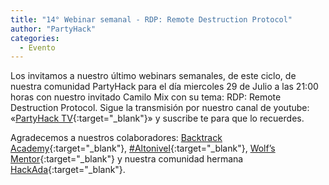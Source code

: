 ```yaml
---
title: "14° Webinar semanal - RDP: Remote Destruction Protocol"
author: "PartyHack"
categories:
  - Evento
---
```



Los invitamos a nuestro último webinars semanales, de este ciclo, de nuestra comunidad PartyHack para el día miercoles 29 de Julio a las 21:00 horas con nuestro invitado Camilo Mix con su tema: RDP: Remote Destruction Protocol. Sigue la transmisión por nuestro canal de youtube: «[PartyHack TV](https://www.youtube.com/channel/UCHLBYZ7Sv3jFCiBN3AgMUSA?sub_confirmation=1){:target="_blank"}» y suscribe te para que lo recuerdes.

Agradecemos a nuestros colaboradores: [Backtrack Academy](https://www.linkedin.com/company/10327440/){:target="_blank"}, [#Altonivel](https://www.linkedin.com/feed/hashtag/?keywords=altonivel&highlightedUpdateUrns=urn%3Ali%3Aactivity%3A6675797473685987328){:target="_blank"}, [Wolf’s Mentor](https://www.linkedin.com/company/40707278/){:target="_blank"} y nuestra comunidad hermana [HackAda](https://www.linkedin.com/company/67285985/){:target="_blank"}.
